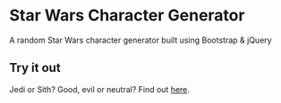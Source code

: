 # Star Wars Character Generator

A random Star Wars character generator built using Bootstrap &amp; jQuery

## Try it out
Jedi or Sith? Good, evil or neutral? Find out [here](https://javahollow.github.io/star-wars-character-generator/).

